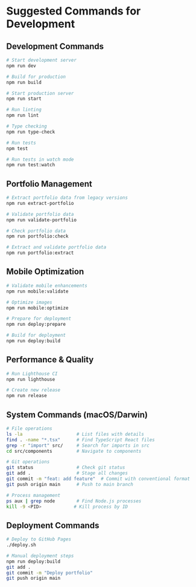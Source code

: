 # Suggested Commands for Development

## Development Commands
```bash
# Start development server
npm run dev

# Build for production
npm run build

# Start production server
npm run start

# Run linting
npm run lint

# Type checking
npm run type-check

# Run tests
npm test

# Run tests in watch mode
npm run test:watch
```

## Portfolio Management
```bash
# Extract portfolio data from legacy versions
npm run extract-portfolio

# Validate portfolio data
npm run validate-portfolio

# Check portfolio data
npm run portfolio:check

# Extract and validate portfolio data
npm run portfolio:extract
```

## Mobile Optimization
```bash
# Validate mobile enhancements
npm run mobile:validate

# Optimize images
npm run mobile:optimize

# Prepare for deployment
npm run deploy:prepare

# Build for deployment
npm run deploy:build
```

## Performance & Quality
```bash
# Run Lighthouse CI
npm run lighthouse

# Create new release
npm run release
```

## System Commands (macOS/Darwin)
```bash
# File operations
ls -la                    # List files with details
find . -name "*.tsx"      # Find TypeScript React files
grep -r "import" src/     # Search for imports in src
cd src/components         # Navigate to components

# Git operations
git status                # Check git status
git add .                 # Stage all changes
git commit -m "feat: add feature"  # Commit with conventional format
git push origin main      # Push to main branch

# Process management
ps aux | grep node        # Find Node.js processes
kill -9 <PID>            # Kill process by ID
```

## Deployment Commands
```bash
# Deploy to GitHub Pages
./deploy.sh

# Manual deployment steps
npm run deploy:build
git add .
git commit -m "Deploy portfolio"
git push origin main
```